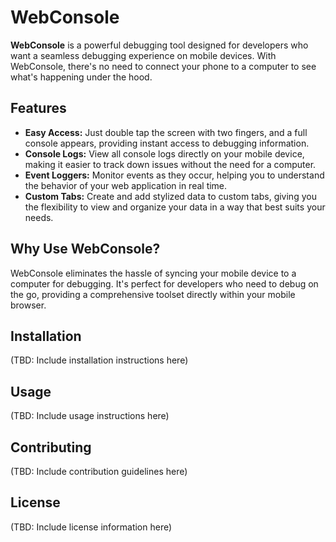 # WebConsole

**WebConsole** is a powerful debugging tool designed for developers who want a seamless debugging experience on mobile devices. With WebConsole, there's no need to connect your phone to a computer to see what's happening under the hood. 

## Features

- **Easy Access:** Just double tap the screen with two fingers, and a full console appears, providing instant access to debugging information.
- **Console Logs:** View all console logs directly on your mobile device, making it easier to track down issues without the need for a computer.
- **Event Loggers:** Monitor events as they occur, helping you to understand the behavior of your web application in real time.
- **Custom Tabs:** Create and add stylized data to custom tabs, giving you the flexibility to view and organize your data in a way that best suits your needs.

## Why Use WebConsole?

WebConsole eliminates the hassle of syncing your mobile device to a computer for debugging. It's perfect for developers who need to debug on the go, providing a comprehensive toolset directly within your mobile browser.

## Installation

(TBD: Include installation instructions here)

## Usage

(TBD: Include usage instructions here)

## Contributing

(TBD: Include contribution guidelines here)

## License

(TBD: Include license information here)
